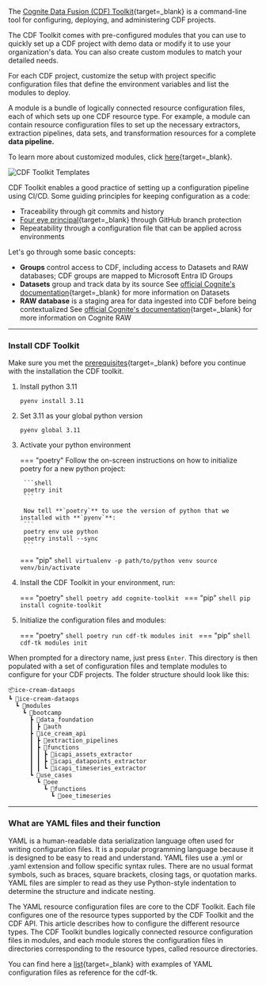 The [Cognite Data Fusion (CDF) Toolkit](https://docs.cognite.com/cdf/deploy/cdf_toolkit/){target=_blank} is a command-line tool for configuring, deploying, and administering CDF projects.

The CDF Toolkit comes with pre-configured modules that you can use to quickly set up a CDF project with demo data or modify it to use your organization's data. You can also create custom modules to match your detailed needs.

For each CDF project, customize the setup with project specific configuration files that define the environment variables and list the modules to deploy.

A module is a bundle of logically connected resource configuration files, each of which sets up one CDF resource type. For example, a module can contain resource configuration files to set up the necessary extractors, extraction pipelines, data sets, and transformation resources for a complete **data pipeline.**

To learn more about customized modules, click [here](https://docs.cognite.com/cdf/deploy/cdf_toolkit/guides/modules/custom){target=_blank}.

![CDF Toolkit Templates](https://apps-cdn.cogniteapp.com/@cognite/docs-portal-images/1.0.0/images/cdf/cdf_deploy/cdf_toolkit/templates.png)

CDF Toolkit enables a good practice of setting up a configuration pipeline using CI/CD. Some guiding principles for keeping configuration as a code:
- Traceability through git commits and history
- [Four eye principal](https://www.unido.org/overview/member-states/change-management/faq/what-four-eyes-principle){target=_blank} through GitHub branch protection
- Repeatability through a configuration file that can be applied across environments

Let's go through some basic concepts:

- **Groups** control access to CDF, including access to Datasets and RAW databases; CDF groups are mapped to Microsoft Entra ID Groups
- **Datasets** group and track data by its source
  See [official Cognite's documentation](https://docs.cognite.com/cdf/data_governance/concepts/datasets/){target=_blank}
  for more information on Datasets
- **RAW database** is a staging area for data ingested into CDF before being contextualized
  See [official Cognite's documentation](https://docs.cognite.com/cdf/integration/guides/extraction/raw_explorer/){target=_blank}
  for more information on Cognite RAW

---

### Install CDF Toolkit

Make sure you met the [prerequisites](https://docs.cognite.com/cdf/deploy/cdf_toolkit/guides/setup#prerequisites){target=_blank} before you continue with the installation the CDF toolkit.

1. Install python 3.11

    ```shell
    pyenv install 3.11
    ```

2. Set 3.11 as your global python version

    ```shell
    pyenv global 3.11
    ```

3. Activate your python environment

    === "poetry"
        Follow the on-screen instructions on how to initialize poetry for a new python project:

        ```shell
        poetry init
        ```

        Now tell **`poetry`** to use the version of python that we installed with **`pyenv`**:
        ```
        poetry env use python
        poetry install --sync
        ```
    === "pip"
        ```shell
        virtualenv -p path/to/python venv
        source venv/bin/activate
        ```

4. Install the CDF Toolkit in your environment, run:

    === "poetry"
        ```shell
        poetry add cognite-toolkit
        ```
    === "pip"
        ```shell
        pip install cognite-toolkit
        ```

5. Initialize the configuration files and modules:

    === "poetry"
        ```shell
        poetry run cdf-tk modules init
        ```
    === "pip"
        ```shell
        cdf-tk modules init
        ```

When prompted for a directory name, just press `Enter`. This directory is then populated with a set of configuration files and template modules to configure for your CDF projects. The folder structure should look like this:

  ```
  📦ice-cream-dataops
  ┗ 📂ice-cream-dataops
    ┗ 📂modules
      ┗ 📂bootcamp
        ┣ 📂data_foundation
        ┃ ┣ 📂auth
        ┣ 📂ice_cream_api
        ┃ ┣ 📂extraction_pipelines
        ┃ ┣ 📂functions
        ┃ ┃ ┣ 📂icapi_assets_extractor
        ┃ ┃ ┣ 📂icapi_datapoints_extractor
        ┃ ┃ ┗ 📂icapi_timeseries_extractor
        ┗ 📂use_cases
          ┗ 📂oee
            ┗ 📂functions
              ┗ 📂oee_timeseries
  ```

---

### What are YAML files and their function

YAML is a human-readable data serialization language often used for writing configuration files. It is a popular programming language because it is designed to be easy to read and understand. YAML files use a .yml or .yaml extension and follow specific syntax rules. There are no usual format symbols, such as braces, square brackets, closing tags, or quotation marks. YAML files are simpler to read as they use Python-style indentation to determine the structure and indicate nesting.

The YAML resource configuration files are core to the CDF Toolkit. Each file configures one of the resource types supported by the CDF Toolkit and the CDF API. This article describes how to configure the different resource types. The CDF Toolkit bundles logically connected resource configuration files in modules, and each module stores the configuration files in directories corresponding to the resource types, called resource directories.

You can find here a [list](https://docs.cognite.com/cdf/deploy/cdf_toolkit/references/resource_library){target=_blank} with examples of YAML configuration files as reference for the cdf-tk.
